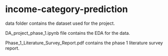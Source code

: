 # income-category-prediction

data folder contains the dataset used for the project.

DA_project_phase_1.ipynb file contains the EDA for the data.

Phase_1_Literature_Survey_Report.pdf contains the phase 1 literature survey report.
